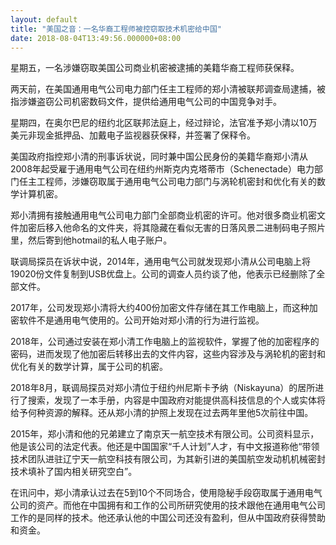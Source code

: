 ```yaml
---
layout: default
title: "美国之音：一名华裔工程师被控窃取技术机密给中国"
date: 2018-08-04T13:49:56.000000+08:00
---
```


星期五，一名涉嫌窃取美国公司商业机密被逮捕的美籍华裔工程师获保释。

两天前，在美国通用电气公司电力部门任主工程师的郑小清被联邦调查局逮捕，被指涉嫌盗窃公司机密数码文件，提供给通用电气公司的中国竞争对手。

星期四，在奥尔巴尼的纽约北区联邦法庭上，经过辩论，法官准予郑小清以10万美元非现金抵押品、加戴电子监视器获保释，并签署了保释令。

美国政府指控郑小清的刑事诉状说，同时兼中国公民身份的美籍华裔郑小清从2008年起受雇于通用电气公司在纽约州斯克内克塔蒂市（Schenectade）电力部门任主工程师，涉嫌窃取属于通用电气公司电力部门与涡轮机密封和优化有关的数学计算机密。

郑小清拥有接触通用电气公司电力部门全部商业机密的许可。他对很多商业机密文件加密后移入他命名的文件夹，将其隐藏在看似无害的日落风景二进制码电子照片里，然后寄到他hotmail的私人电子账户。

联调局探员在诉状中说，2014年，通用电气公司就发现郑小清从公司电脑上将19020份文件复制到USB优盘上。公司的调查人员约谈了他，他表示已经删除了全部文件。

2017年，公司发现郑小清将大约400份加密文件存储在其工作电脑上，而这种加密软件不是通用电气使用的。公司开始对郑小清的行为进行监视。

2018年，公司通过安装在郑小清工作电脑上的监视软件，掌握了他的加密程序的密码，进而发现了他加密后转移出去的文件内容，这些内容涉及与涡轮机的密封和优化有关的数学计算，属于公司的机密。

2018年8月，联调局探员对郑小清位于纽约州尼斯卡予纳（Niskayuna）的居所进行了搜索，发现了一本手册，内容是中国政府对能提供高科技信息的个人或实体将给予何种资源的解释。还从郑小清的护照上发现在过去两年里他5次前往中国。

2015年，郑小清和他的兄弟建立了南京天一航空技术有限公司。公司资料显示，他是该公司的法定代表。他还是中国国家“千人计划”人才，有中文报道称他“带领技术团队进驻辽宁天一航空科技有限公司，为其新引进的美国航空发动机机械密封技术填补了国内相关研究空白”。

在讯问中，郑小清承认过去在5到10个不同场合，使用隐秘手段窃取属于通用电气公司的资产。而他在中国拥有和工作的公司所研究使用的技术跟他在通用电气公司工作的是同样的技术。他还承认他的中国公司还没有盈利，但从中国政府获得赞助和资金。

